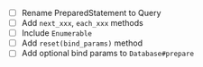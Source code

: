 - [ ] Rename PreparedStatement to Query
- [ ] Add `next_xxx`, `each_xxx` methods
- [ ] Include `Enumerable`
- [ ] Add `reset(bind_params)` method
- [ ] Add optional bind params to `Database#prepare`
